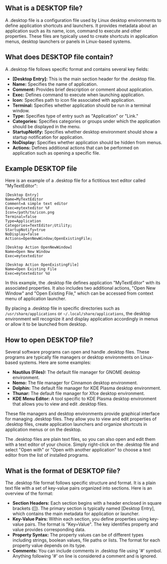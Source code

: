 ## What is a DESKTOP file?

A .desktop file is a configuration file used by Linux desktop environments to define application shortcuts and launchers. It provides metadata about an application such as its name, icon, command to execute and other properties. These files are typically used to create shortcuts in application menus, desktop launchers or panels in Linux-based systems.

## What does DESKTOP file contain?

A .desktop file follows specific format and contains several key fields:

- **[Desktop Entry]:** This is the main section header for the .desktop file.
- **Name:** Specifies the name of application.
- **Comment:** Provides brief description or comment about application.
- **Exec:** Defines command to execute when launching application.
- **Icon:** Specifies path to icon file associated with application.
- **Terminal:** Specifies whether application should be run in a terminal window.
- **Type:** Specifies type of entry such as "Application" or "Link."
- **Categories:** Specifies categories or groups under which the application should be displayed in the menu.
- **StartupNotify:** Specifies whether desktop environment should show a startup notification for application.
- **NoDisplay:** Specifies whether application should be hidden from menus.
- **Actions:** Defines additional actions that can be performed on application such as opening a specific file.

## Example DESKTOP file

Here is an example of a .desktop file for a fictitious text editor called "MyTextEditor":

```
[Desktop Entry]
Name=MyTextEditor
Comment=A simple text editor
Exec=mytexteditor %F
Icon=/path/to/icon.png
Terminal=false
Type=Application
Categories=TextEditor;Utility;
StartupNotify=true
NoDisplay=false
Actions=OpenNewWindow;OpenExistingFile;

[Desktop Action OpenNewWindow]
Name=Open New Window
Exec=mytexteditor

[Desktop Action OpenExistingFile]
Name=Open Existing File
Exec=mytexteditor %U
```

In this example, the .desktop file defines application "MyTextEditor" with its associated properties. It also includes two additional actions, "Open New Window" and "Open Existing File," which can be accessed from context menu of application launcher.

By placing a .desktop file in specific directories such as `/usr/share/applications` or `~/.local/share/applications`, the desktop environment will recognize it and display application accordingly in menus or allow it to be launched from desktop.

## How to open DESKTOP file?

Several software programs can open and handle .desktop files. These programs are typically file managers or desktop environments on Linux-based systems. Here are some examples:

- **Nautilus (Files):** The default file manager for GNOME desktop environment.
- **Nemo:** The file manager for Cinnamon desktop environment.
- **Dolphin:** The default file manager for KDE Plasma desktop environment.
- **Thunar:** The default file manager for Xfce desktop environment.
- **KDE Menu Editor:** A tool specific to KDE Plasma desktop environment that allows you to view and edit .desktop files.

These file managers and desktop environments provide graphical interface for managing .desktop files. They allow you to view and edit properties of .desktop files, create application launchers and organize shortcuts in application menus or on the desktop.

The .desktop files are plain text files, so you can also open and edit them with a text editor of your choice. Simply right-click on the .desktop file and select "Open with" or "Open with another application" to choose a text editor from the list of installed programs.

## What is the format of DESKTOP file?

The .desktop file format follows specific structure and format. It is a plain text file with a set of key-value pairs organized into sections. Here is an overview of the format:

- **Section Headers:** Each section begins with a header enclosed in square brackets ([]). The primary section is typically named [Desktop Entry], which contains the main metadata for application or launcher.
- **Key-Value Pairs:** Within each section, you define properties using key-value pairs. The format is "Key=Value". The key identifies property and value provides corresponding data.
- **Property Syntax:** The property values can be of different types including strings, boolean values, file paths or lists. The format for each property value depends on its type.
- **Comments:** You can include comments in .desktop file using '#' symbol. Anything following '#' on line is considered a comment and is ignored.
